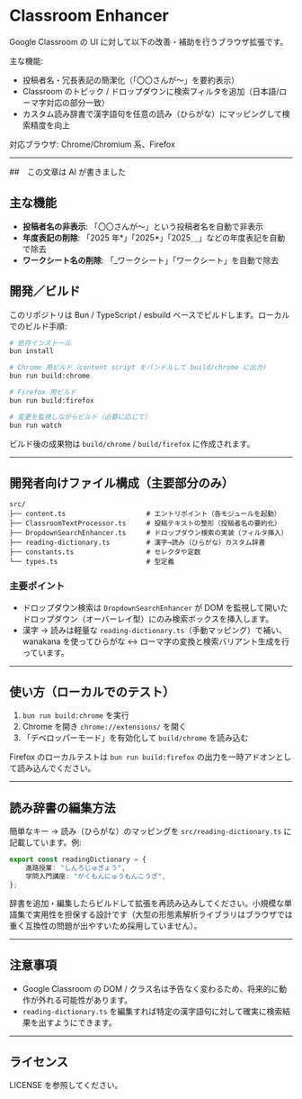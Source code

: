 # Classroom Enhancer

Google Classroom の UI に対して以下の改善・補助を行うブラウザ拡張です。

主な機能:

-   投稿者名・冗長表記の簡潔化（「〇〇さんが〜」を要約表示）
-   Classroom のトピック / ドロップダウンに検索フィルタを追加（日本語/ローマ字対応の部分一致）
-   カスタム読み辞書で漢字語句を任意の読み（ひらがな）にマッピングして検索精度を向上

対応ブラウザ: Chrome/Chromium 系、Firefox

---

##　この文章は AI が書きました

## 主な機能

-   **投稿者名の非表示**: 「〇〇さんが〜」という投稿者名を自動で非表示
-   **年度表記の削除**: 「2025 年*」「2025*」「2025＿」などの年度表記を自動で除去
-   **ワークシート名の削除**: 「\_ワークシート」「ワークシート」を自動で除去

## 開発／ビルド

このリポジトリは Bun / TypeScript / esbuild ベースでビルドします。ローカルでのビルド手順:

```bash
# 依存インストール
bun install

# Chrome 用ビルド（content script をバンドルして build/chrome に出力）
bun run build:chrome

# Firefox 用ビルド
bun run build:firefox

# 変更を監視しながらビルド（必要に応じて）
bun run watch
```

ビルド後の成果物は `build/chrome` / `build/firefox` に作成されます。

---

## 開発者向けファイル構成（主要部分のみ）

```
src/
├── content.ts                    # エントリポイント（各モジュールを起動）
├── ClassroomTextProcessor.ts     # 投稿テキストの整形（投稿者名の要約化）
├── DropdownSearchEnhancer.ts     # ドロップダウン検索の実装（フィルタ挿入）
├── reading-dictionary.ts         # 漢字→読み（ひらがな）カスタム辞書
├── constants.ts                  # セレクタや定数
└── types.ts                      # 型定義
```

### 主要ポイント

-   ドロップダウン検索は `DropdownSearchEnhancer` が DOM を監視して開いたドロップダウン（オーバーレイ型）にのみ検索ボックスを挿入します。
-   漢字 → 読みは軽量な `reading-dictionary.ts`（手動マッピング）で補い、wanakana を使ってひらがな ↔ ローマ字の変換と検索バリアント生成を行っています。

---

## 使い方（ローカルでのテスト）

1. `bun run build:chrome` を実行
2. Chrome を開き `chrome://extensions/` を開く
3. 「デベロッパーモード」を有効化して `build/chrome` を読み込む

Firefox のローカルテストは `bun run build:firefox` の出力を一時アドオンとして読み込んでください。

---

## 読み辞書の編集方法

簡単なキー → 読み（ひらがな）のマッピングを `src/reading-dictionary.ts` に記載しています。例:

```ts
export const readingDictionary = {
    進路授業: "しんろじゅぎょう",
    学問入門講座: "がくもんにゅうもんこうざ",
};
```

辞書を追加・編集したらビルドして拡張を再読み込みしてください。小規模な単語集で実用性を担保する設計です（大型の形態素解析ライブラリはブラウザでは重く互換性の問題が出やすいため採用していません）。

---

## 注意事項

-   Google Classroom の DOM / クラス名は予告なく変わるため、将来的に動作が外れる可能性があります。
-   `reading-dictionary.ts` を編集すれば特定の漢字語句に対して確実に検索結果を出すようにできます。

---

## ライセンス

LICENSE を参照してください。
